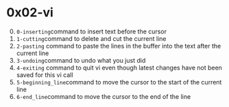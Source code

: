 # 0x02-vi

0. <code>0-inserting</code>command to insert text before the cursor
1. <code>1-cutting</code>command to delete and cut the current line
2. <code>2-pasting</code> command to paste the lines in the buffer into the text after the current line
3. <code>3-undoing</code>command to undo what you just did
4. <code>4-exiting</code> command to quit vi even though latest changes have not been saved for this vi call
5. <code>5-beginning_line</code>command to move the cursor to the start of the current line
6. <code>6-end_line</code>command to move the cursor to the end of the line